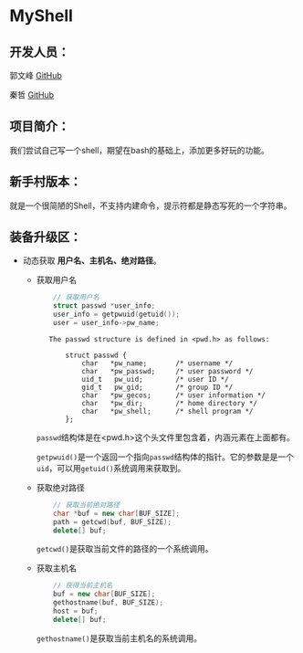 # MyShell

## 开发人员：

郭文峰  [GitHub](https://github.com/gdis5251)

秦哲  [GitHub](<https://github.com/Qzhe>)

## 项目简介：

我们尝试自己写一个shell，期望在bash的基础上，添加更多好玩的功能。



## 新手村版本：

就是一个很简陋的Shell，不支持内建命令，提示符都是静态写死的一个字符串。



## 装备升级区：

- 动态获取 **用户名、主机名、绝对路径**。

  - 获取用户名

    ```cpp
        // 获取用户名
        struct passwd *user_info;
        user_info = getpwuid(getuid());
        user = user_info->pw_name;
    ```

           The passwd structure is defined in <pwd.h> as follows:
        
               struct passwd {
                   char   *pw_name;       /* username */
                   char   *pw_passwd;     /* user password */
                   uid_t   pw_uid;        /* user ID */
                   gid_t   pw_gid;        /* group ID */
                   char   *pw_gecos;      /* user information */
                   char   *pw_dir;        /* home directory */
                   char   *pw_shell;      /* shell program */
               };
    `passwd`结构体是在<pwd.h>这个头文件里包含着，内涵元素在上面都有。

    `getpwuid()`是一个返回一个指向`passwd`结构体的指针。它的参数是是一个`uid`，可以用`getuid()`系统调用来获取到。

  - 获取绝对路径

    ```cpp
        // 获取当前绝对路径
        char *buf = new char[BUF_SIZE];
        path = getcwd(buf, BUF_SIZE);
        delete[] buf;
    ```

    `getcwd()`是获取当前文件的路径的一个系统调用。

  - 获取主机名

    ```cpp
        // 获得当前主机名
        buf = new char[BUF_SIZE];
        gethostname(buf, BUF_SIZE);
        host = buf;
        delete[] buf;
    ```

    `gethostname()`是获取当前主机名的系统调用。
